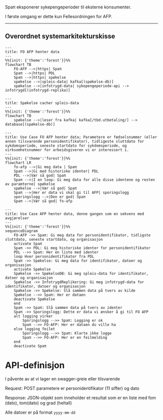 Spaπ eksponerer sykepengeperioder til eksterne konsumenter.

I første omgang er dette kun Fellesordningen for AFP.

---
Overordnet systemarkitekturskisse
---

```mermaid
---
title: FO AFP henter data
---
%%{init: {'theme':'forest'}}%%
flowchart TB
    FO-AFP -->|https| Spaπ
    Spaπ -->|https| PDL
    Spaπ -->|https| spøkelse
    spøkelse -->|spleis-data| kafka[(spøkelse-db)]
    spøkelse -->|infotrygd-data| sykepengeperiode-api --> infotrygd[(infotrygd-replika)]
```

```mermaid
---
title: Spøkelse cacher spleis-data
---
%%{init: {'theme':'forest'}}%%
flowchart TB
    spøkelse -->|leser fra kafka| kafka[/tbd.utbetaling/] --> database[(spøkelse-db)]
```

```mermaid
---
title: Use Case FO AFP henter data; Parametere er fødselsnummer (eller annen tilsvarende personidentifikator), tidligeste sluttdato for sykdomsperiode, seneste startdato for sykdomsperiode, og virksomhetsnummer for arbeidsgiveren vi er interessert i.
---
%%{init: {'theme':'forest'}}%%
flowchart LR
    fo-afp -->|Gi meg data | Spaπ
    Spaπ -->|Gi med historiske identer| PDL
    PDL -->|Vær så god| Spaπ
    Spaπ -->|I en loop: Gi meg data for alle disse identene og resten av paramterne| spøkelse
    spøkelse -->|Vær så god| Spaπ 
    Spaπ -->|Her er data vi skal gi til AFP| sporingslogg
    sporingslogg -->|Den er god| Spaπ 
    Spaπ -->|Vær så god| fo-afp
```

```mermaid
---
title: Use Case AFP henter data, denne gangen som en sekvens med avgjørelser
---
%%{init: {'theme':'forest'}}%%
sequenceDiagram
    FO-AFP ->> Spaπ: Gi meg data for personidentifikator, tidligste sluttdato, seneste startdato, og organisasjon 
    activate Spaπ
    Spaπ ->> PDL: Gi meg historiske identer for personidentifikator
    PDL -->> Spaπ: Her en liste med identer
    loop Hver personidentifikator fra PDL
    Spaπ ->> Spøkelse: Gi meg data for identifikator, datoer og organisasjon
    activate Spøkelse
    Spøkelse ->> SpøkelseDB: Gi meg spleis-data for identifikator, datoer og organisasjon
    Spøkelse ->> InfotrygdReplikering: Gi meg infotrygd-data for identifikator, datoer og organisasjon
    Spøkelse ->> Spøkelse: Slå sammen data på tvers av kilde
    Spøkelse -->> Spaπ: Her er dataen
    deactivate Spøkelse
    end
    Spaπ ->> Spaπ: Slå sammen data på tvers av identer
    Spaπ ->> Sporingslogg: Dette er data vi ønsker å gi til FO AFP
    alt logging virker
        Sporingslogg -->> Spaπ: Logging er ok
        Spaπ -->> FO-AFP: Her er dataen du ville ha
    else logging feilet
        Sporingslogg -->> Spaπ: Klarte ikke logge
        Spaπ -->> FO-AFP: Her er en feilmelding
    end
    deactivate Spaπ
```



# API-definisjon

I påvente av at vi lager en swagger-greie eller tilsvarende

Request:
POST
parametere er personidentifikator (11 siffer) og dato

Response: 
JSON-objekt som inneholder et resultat som er en liste med fom (dato), tom(dato) og grad (heltall)

Alle datoer er på format `yyyy-mm-dd`
